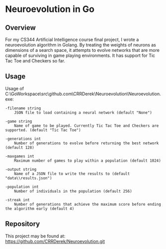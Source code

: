 # Neuroevolution in Go #

## Overview ##

For my CS344 Artificial Intelligence course final project, I wrote a neuroevolution algorithm in Golang. By treating the weights of neurons as dimensions of a search space, it attempts to evolve networks that are more capable of surviving in game playing environments. It has support for Tic Tac Toe and Checkers so far. 

## Usage ##

Usage of C:\GoWorkspace\src\github.com\CRRDerek\Neuroevolution\Neuroevolution.exe:

	-filename string
        JSON file to load containing a neural network (default "None")
 
	-game string
        Name of game to be played. Currently Tic Tac Toe and Checkers are supported. (default "Tic Tac Toe")

	-generations int
        Number of generations to evolve before returning the best network (default 128)
  
	-maxgames int
        Maximum number of games to play within a population (default 1024)
	
	-output string
        Name of a JSON file to write the results to (default "data\\results.json")
	
	-population int
        Number of individuals in the population (default 256)
	
	-streak int
        Number of generations that achieve the maximum score before ending the algorithm early (default 4)

		
## Repository ##

This project may be found at:
https://github.com/CRRDerek/Neuroevolution.git